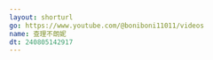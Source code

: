 ```yaml
---
layout: shorturl
go: https://www.youtube.com/@boniboni11011/videos
name: 查理不朗妮
dt: 240805142917
---
```

